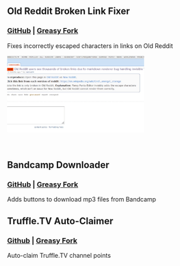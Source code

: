 ## Old Reddit Broken Link Fixer

### [GitHub](https://github.com/whqwert/userscripts/raw/main/scripts/Old-Reddit-Link-Fixer.user.js) | [Greasy Fork](https://greasyfork.org/en/scripts/435825-old-reddit-broken-link-fixer)

Fixes incorrectly escaped characters in links on Old Reddit

[<img src="examples/Reddit_broken_link_fixer_example.gif" height="180px">](https://raw.githubusercontent.com/whqwert/userscripts/main/examples/Reddit_broken_link_fixer_example.gif)

&nbsp;

## Bandcamp Downloader

### [GitHub](https://github.com/whqwert/userscripts/raw/main/scripts/Bandcamp-Downloader.user.js) | [Greasy Fork](https://greasyfork.org/en/scripts/435824-bandcamp-downloader) 

Adds buttons to download mp3 files from Bandcamp

## Truffle.TV Auto-Claimer

### [Github](https://github.com/whqwert/userscripts/raw/main/scripts/Truffle-Auto-Claim.user.js) | [Greasy Fork](https://greasyfork.org/en/scripts/455125-truffle-tv-auto-claimer)

Auto-claim Truffle.TV channel points
